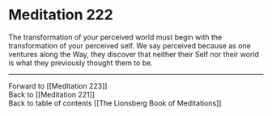# Meditation 222

The transformation of your perceived world must begin with the transformation of your perceived self. We say perceived because as one ventures along the Way, they discover that neither their Self nor their world is what they previously thought them to be. 

___

Forward to [[Meditation 223]]  
Back to [[Meditation 221]]  
Back to table of contents [[The Lionsberg Book of Meditations]]  